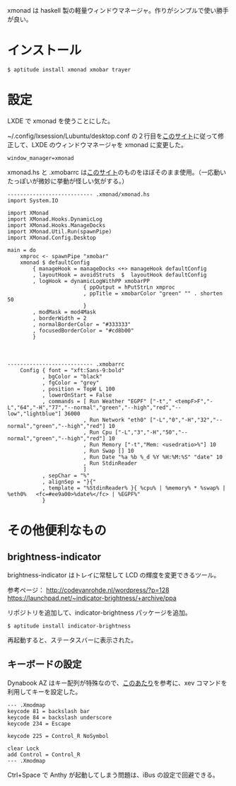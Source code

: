 xmonad は haskell 製の軽量ウィンドウマネージャ。作りがシンプルで使い勝手が良い。

# インストール

	$ aptitude install xmonad xmobar trayer

# 設定

LXDE で xmonad を使うことにした。

~/.config/lxsession/Lubuntu/desktop.conf の２行目を[このサイト](http://www.haskell.org/haskellwiki/Xmonad/Using_xmonad_in_LXDE)に従って修正して、LXDE のウィンドウマネージャを xmonad に変更した。

    window_manager=xmonad

xmonad.hs と .xmobarrc は[このサイト](http://blog.blueblack.net/item_422)のものをほぼそのまま使用。（一応動いたっぽいが微妙に挙動が怪しい気がする。）

	--------------------------- .xmonad/xmonad.hs
	import System.IO

	import XMonad
	import XMonad.Hooks.DynamicLog
	import XMonad.Hooks.ManageDocks
	import XMonad.Util.Run(spawnPipe)
	import XMonad.Config.Desktop

	main = do
		xmproc <- spawnPipe "xmobar"
		xmonad $ defaultConfig
			{ manageHook = manageDocks <+> manageHook defaultConfig
			, layoutHook = avoidStruts  $  layoutHook defaultConfig
			, logHook = dynamicLogWithPP xmobarPP
							{ ppOutput = hPutStrLn xmproc
							, ppTitle = xmobarColor "green" "" . shorten 50
							}
			, modMask = mod4Mask
			, borderWidth = 2
			, normalBorderColor = "#333333"
			, focusedBorderColor = "#cd8b00"
			}

　

	--------------------------- .xmobarrc
		Config { font = "xft:Sans-9:bold"
			   , bgColor = "black"
			   , fgColor = "grey"
			   , position = TopW L 100
			   , lowerOnStart = False
			   , commands = [ Run Weather "EGPF" ["-t"," <tempF>F","-L","64","-H","77","--normal","green","--high","red","--low","lightblue"] 36000
							, Run Network "eth0" ["-L","0","-H","32","--normal","green","--high","red"] 10
							, Run Cpu ["-L","3","-H","50","--normal","green","--high","red"] 10
							, Run Memory ["-t","Mem: <usedratio>%"] 10
							, Run Swap [] 10
							, Run Date "%a %b %_d %Y %H:%M:%S" "date" 10
							, Run StdinReader
							]
			   , sepChar = "%"
			   , alignSep = "}{"
			   , template = "%StdinReader% }{ %cpu% | %memory% * %swap% | %eth0%   <fc=#ee9a00>%date%</fc> | %EGPF%"
			   }


# その他便利なもの
## brightness-indicator

brightness-indicator はトレイに常駐して LCD の輝度を変更できるツール。

参考ページ：
http://codevanrohde.nl/wordpress/?p=128
https://launchpad.net/~indicator-brightness/+archive/ppa

リポジトリを追加して、indicator-brightness パッケージを追加。

    $ aptitude install indicator-brightness

再起動すると、ステータスバーに表示された。

## キーボードの設定

Dynabook AZ はキー配列が特殊なので、[このあたり](http://d.hatena.ne.jp/kenbeese/20120214/title)を参考に、xev コマンドを利用してキーを設定した。

	--- .Xmodmap
	keycode 81 = backslash bar
	keycode 84 = backslash underscore
	keycode 234 = Escape

	keycode 225 = Control_R NoSymbol

	clear Lock
	add Control = Control_R
	--- .Xmodmap

Ctrl+Space で Anthy が起動してしまう問題は、iBus の設定で回避できる。

